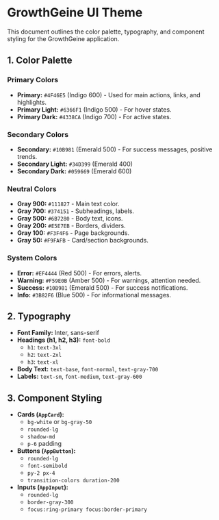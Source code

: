 # GrowthGeine UI Theme

This document outlines the color palette, typography, and component styling for the GrowthGeine application.

## 1. Color Palette

### Primary Colors
- **Primary:** `#4F46E5` (Indigo 600) - Used for main actions, links, and highlights.
- **Primary Light:** `#6366F1` (Indigo 500) - For hover states.
- **Primary Dark:** `#4338CA` (Indigo 700) - For active states.

### Secondary Colors
- **Secondary:** `#10B981` (Emerald 500) - For success messages, positive trends.
- **Secondary Light:** `#34D399` (Emerald 400)
- **Secondary Dark:** `#059669` (Emerald 600)

### Neutral Colors
- **Gray 900:** `#111827` - Main text color.
- **Gray 700:** `#374151` - Subheadings, labels.
- **Gray 500:** `#6B7280` - Body text, icons.
- **Gray 200:** `#E5E7EB` - Borders, dividers.
- **Gray 100:** `#F3F4F6` - Page backgrounds.
- **Gray 50:** `#F9FAFB` - Card/section backgrounds.

### System Colors
- **Error:** `#EF4444` (Red 500) - For errors, alerts.
- **Warning:** `#F59E0B` (Amber 500) - For warnings, attention needed.
- **Success:** `#10B981` (Emerald 500) - For success notifications.
- **Info:** `#3B82F6` (Blue 500) - For informational messages.

## 2. Typography

- **Font Family:** Inter, sans-serif
- **Headings (h1, h2, h3):** `font-bold`
  - `h1`: `text-3xl`
  - `h2`: `text-2xl`
  - `h3`: `text-xl`
- **Body Text:** `text-base`, `font-normal`, `text-gray-700`
- **Labels:** `text-sm`, `font-medium`, `text-gray-600`

## 3. Component Styling

- **Cards (`AppCard`):**
  - `bg-white` or `bg-gray-50`
  - `rounded-lg`
  - `shadow-md`
  - `p-6` padding
- **Buttons (`AppButton`):**
  - `rounded-lg`
  - `font-semibold`
  - `py-2 px-4`
  - `transition-colors duration-200`
- **Inputs (`AppInput`):**
  - `rounded-lg`
  - `border-gray-300`
  - `focus:ring-primary focus:border-primary`
